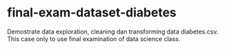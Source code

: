 # final-exam-dataset-diabetes
Demostrate data exploration, cleaning dan transforming data diabetes.csv. This case only to use final examination of data science class.
